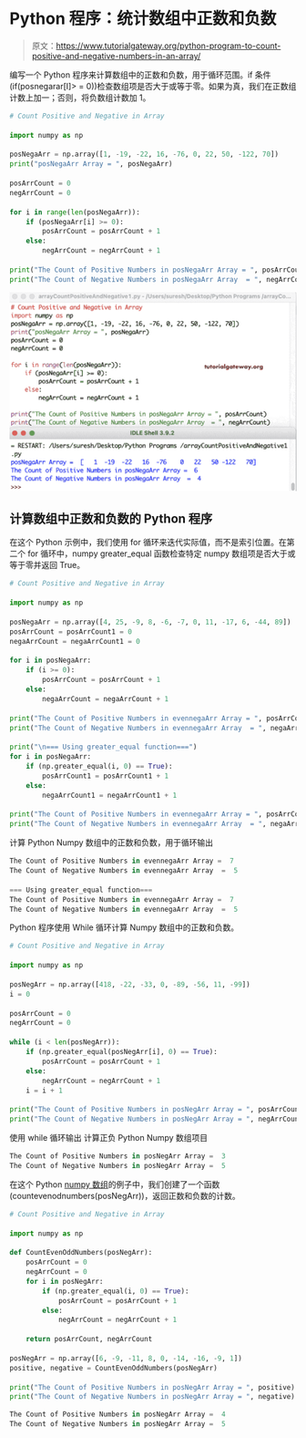 # Python 程序：统计数组中正数和负数

> 原文：<https://www.tutorialgateway.org/python-program-to-count-positive-and-negative-numbers-in-an-array/>

编写一个 Python 程序来计算数组中的正数和负数，用于循环范围。if 条件(if(posnegarar[I]> = 0))检查数组项是否大于或等于零。如果为真，我们在正数组计数上加一；否则，将负数组计数加 1。

```py
# Count Positive and Negative in Array

import numpy as np

posNegaArr = np.array([1, -19, -22, 16, -76, 0, 22, 50, -122, 70])
print("posNegaArr Array = ", posNegaArr)

posArrCount = 0
negArrCount = 0

for i in range(len(posNegaArr)):
    if (posNegaArr[i] >= 0):
        posArrCount = posArrCount + 1
    else:
        negArrCount = negArrCount + 1

print("The Count of Positive Numbers in posNegaArr Array = ", posArrCount)
print("The Count of Negative Numbers in posNegaArr Array  = ", negArrCount)
```

![Python Program to Count Positive and Negative Numbers in an Array 1](img/048c7cf0029493fe168f63a905783e56.png)

## 计算数组中正数和负数的 Python 程序

在这个 Python 示例中，我们使用 for 循环来迭代实际值，而不是索引位置。在第二个 for 循环中，numpy greater_equal 函数检查特定 numpy 数组项是否大于或等于零并返回 True。

```py
# Count Positive and Negative in Array

import numpy as np

posNegaArr = np.array([4, 25, -9, 8, -6, -7, 0, 11, -17, 6, -44, 89])
posArrCount = posArrCount1 = 0
negaArrCount = negaArrCount1 = 0

for i in posNegaArr:
    if (i >= 0):
        posArrCount = posArrCount + 1
    else:
        negaArrCount = negaArrCount + 1

print("The Count of Positive Numbers in evennegaArr Array = ", posArrCount)
print("The Count of Negative Numbers in evennegaArr Array  = ", negaArrCount)

print("\n=== Using greater_equal function===")
for i in posNegaArr:
    if (np.greater_equal(i, 0) == True):
        posArrCount1 = posArrCount1 + 1
    else:
        negaArrCount1 = negaArrCount1 + 1

print("The Count of Positive Numbers in evennegaArr Array = ", posArrCount1)
print("The Count of Negative Numbers in evennegaArr Array  = ", negaArrCount1)
```

计算 Python Numpy 数组中的正数和负数，用于循环输出

```py
The Count of Positive Numbers in evennegaArr Array =  7
The Count of Negative Numbers in evennegaArr Array  =  5

=== Using greater_equal function===
The Count of Positive Numbers in evennegaArr Array =  7
The Count of Negative Numbers in evennegaArr Array  =  5
```

Python 程序使用 While 循环计算 Numpy 数组中的正数和负数。

```py
# Count Positive and Negative in Array

import numpy as np

posNegArr = np.array([418, -22, -33, 0, -89, -56, 11, -99])
i = 0

posArrCount = 0
negArrCount = 0

while (i < len(posNegArr)):
    if (np.greater_equal(posNegArr[i], 0) == True):
        posArrCount = posArrCount + 1
    else:
        negArrCount = negArrCount + 1
    i = i + 1

print("The Count of Positive Numbers in posNegArr Array = ", posArrCount)
print("The Count of Negative Numbers in posNegArr Array = ", negArrCount)
```

使用 while 循环输出 计算正负 Python Numpy 数组项目

```py
The Count of Positive Numbers in posNegArr Array =  3
The Count of Negative Numbers in posNegArr Array =  5
```

在这个 Python [numpy 数组](https://www.tutorialgateway.org/python-numpy-array/)的例子中，我们创建了一个函数(countevenodnumbers(posNegArr))，返回正数和负数的计数。

```py
# Count Positive and Negative in Array

import numpy as np

def CountEvenOddNumbers(posNegArr):
    posArrCount = 0
    negArrCount = 0
    for i in posNegArr:
        if (np.greater_equal(i, 0) == True):
            posArrCount = posArrCount + 1
        else:
            negArrCount = negArrCount + 1

    return posArrCount, negArrCount

posNegArr = np.array([6, -9, -11, 8, 0, -14, -16, -9, 1])
positive, negative = CountEvenOddNumbers(posNegArr)

print("The Count of Positive Numbers in posNegArr Array = ", positive)
print("The Count of Negative Numbers in posNegArr Array = ", negative)
```

```py
The Count of Positive Numbers in posNegArr Array =  4
The Count of Negative Numbers in posNegArr Array =  5
```